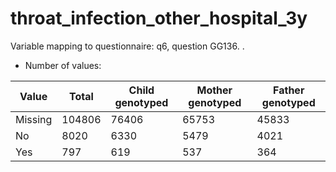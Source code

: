 # throat_infection_other_hospital_3y
Variable mapping to questionnaire: q6, question GG136.
.
- Number of values:

| Value | Total | Child genotyped | Mother genotyped | Father genotyped |
| ----- | ----- | --------------- | ---------------- | ---------------- |
| Missing | 104806 | 76406 | 65753 | 45833 |
| No | 8020 | 6330 | 5479 |4021 |
| Yes | 797 | 619 | 537 |364 |



